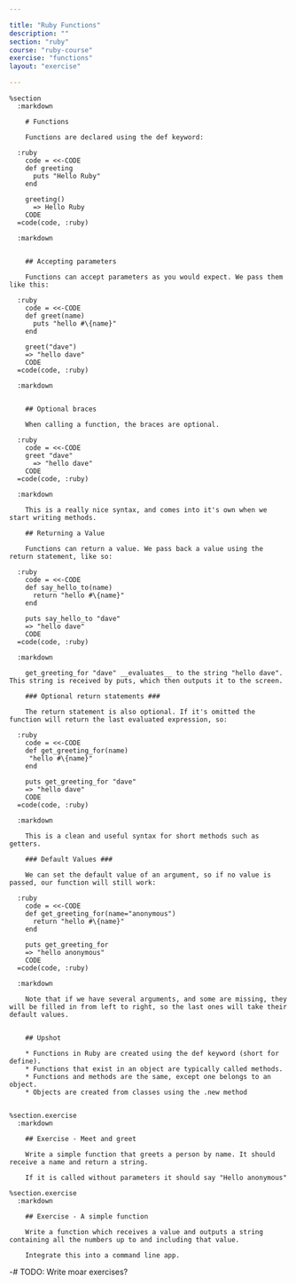```yaml
---

title: "Ruby Functions"
description: ""
section: "ruby"
course: "ruby-course"
exercise: "functions"
layout: "exercise"

---
```


    %section
      :markdown

        # Functions

        Functions are declared using the def keyword:

      :ruby
        code = <<-CODE
        def greeting
          puts "Hello Ruby"
        end

        greeting()
          => Hello Ruby
        CODE
      =code(code, :ruby)

      :markdown


        ## Accepting parameters

        Functions can accept parameters as you would expect. We pass them like this:

      :ruby
        code = <<-CODE
        def greet(name)
          puts "hello #\{name}"
        end

        greet("dave")
        => "hello dave"
        CODE
      =code(code, :ruby)

      :markdown


        ## Optional braces

        When calling a function, the braces are optional.

      :ruby
        code = <<-CODE
        greet "dave"
          => "hello dave"
        CODE
      =code(code, :ruby)

      :markdown

        This is a really nice syntax, and comes into it's own when we start writing methods.

        ## Returning a Value

        Functions can return a value. We pass back a value using the return statement, like so:

      :ruby
        code = <<-CODE
        def say_hello_to(name)
          return "hello #\{name}"
        end

        puts say_hello_to "dave"
        => "hello dave"
        CODE
      =code(code, :ruby)

      :markdown

        get_greeting_for "dave" __evaluates__ to the string "hello dave". This string is received by puts, which then outputs it to the screen.

        ### Optional return statements ###

        The return statement is also optional. If it's omitted the function will return the last evaluated expression, so:

      :ruby
        code = <<-CODE
        def get_greeting_for(name)
         "hello #\{name}"
        end

        puts get_greeting_for "dave"
        => "hello dave"
        CODE
      =code(code, :ruby)

      :markdown

        This is a clean and useful syntax for short methods such as getters.

        ### Default Values ###

        We can set the default value of an argument, so if no value is passed, our function will still work:

      :ruby
        code = <<-CODE
        def get_greeting_for(name="anonymous")
          return "hello #\{name}"
        end

        puts get_greeting_for
        => "hello anonymous"
        CODE
      =code(code, :ruby)

      :markdown

        Note that if we have several arguments, and some are missing, they will be filled in from left to right, so the last ones will take their default values.


        ## Upshot

        * Functions in Ruby are created using the def keyword (short for define).
        * Functions that exist in an object are typically called methods.
        * Functions and methods are the same, except one belongs to an object.
        * Objects are created from classes using the .new method


    %section.exercise
      :markdown

        ## Exercise - Meet and greet

        Write a simple function that greets a person by name. It should receive a name and return a string.

        If it is called without parameters it should say "Hello anonymous"

    %section.exercise
      :markdown

        ## Exercise - A simple function

        Write a function which receives a value and outputs a string containing all the numbers up to and including that value.

        Integrate this into a command line app.

-# TODO: Write moar exercises?
